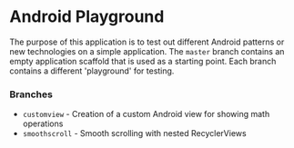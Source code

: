 # Android Playground

The purpose of this application is to test out different Android patterns or new technologies on a simple
application. The `master` branch contains an empty application scaffold that is used as a starting point.
Each branch contains a different 'playground' for testing.

### Branches

- `customview` - Creation of a custom Android view for showing math operations
- `smoothscroll` - Smooth scrolling with nested RecyclerViews